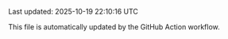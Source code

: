Last updated: 2025-10-19 22:10:16 UTC

This file is automatically updated by the GitHub Action workflow.
